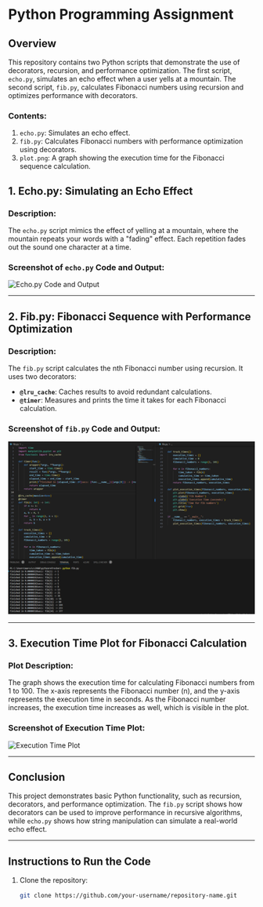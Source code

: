 # Python Programming Assignment

## Overview
This repository contains two Python scripts that demonstrate the use of decorators, recursion, and performance optimization. The first script, `echo.py`, simulates an echo effect when a user yells at a mountain. The second script, `fib.py`, calculates Fibonacci numbers using recursion and optimizes performance with decorators.

### Contents:
1. `echo.py`: Simulates an echo effect.
2. `fib.py`: Calculates Fibonacci numbers with performance optimization using decorators.
3. `plot.png`: A graph showing the execution time for the Fibonacci sequence calculation.

## 1. Echo.py: Simulating an Echo Effect

### Description:
The `echo.py` script mimics the effect of yelling at a mountain, where the mountain repeats your words with a "fading" effect. Each repetition fades out the sound one character at a time.

### Screenshot of `echo.py` Code and Output:
![Echo.py Code and Output](pythonrefresher/images/echo.png)

---

## 2. Fib.py: Fibonacci Sequence with Performance Optimization

### Description:
The `fib.py` script calculates the nth Fibonacci number using recursion. It uses two decorators:
- **`@lru_cache`**: Caches results to avoid redundant calculations.
- **`@timer`**: Measures and prints the time it takes for each Fibonacci calculation.

### Screenshot of `fib.py` Code and Output:
![Fib.py Code and Output](images/fib.png)

---

## 3. Execution Time Plot for Fibonacci Calculation

### Plot Description:
The graph shows the execution time for calculating Fibonacci numbers from 1 to 100. The x-axis represents the Fibonacci number (n), and the y-axis represents the execution time in seconds. As the Fibonacci number increases, the execution time increases as well, which is visible in the plot.

### Screenshot of Execution Time Plot:
![Execution Time Plot](pythonrefresher/images/plot.png)

---

## Conclusion

This project demonstrates basic Python functionality, such as recursion, decorators, and performance optimization. The `fib.py` script shows how decorators can be used to improve performance in recursive algorithms, while `echo.py` shows how string manipulation can simulate a real-world echo effect.

---

## Instructions to Run the Code

1. Clone the repository:
   ```bash
   git clone https://github.com/your-username/repository-name.git
